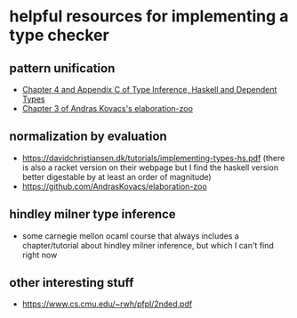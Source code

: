 # helpful resources for implementing a type checker

## pattern unification
- [Chapter 4 and Appendix C of Type Inference, Haskell and Dependent Types](https://adam.gundry.co.uk/pub/thesis/thesis-2013-12-03.pdf)
- [Chapter 3 of Andras Kovacs's elaboration-zoo](https://github.com/AndrasKovacs/elaboration-zoo/tree/master/03-holes)
## normalization by evaluation
- https://davidchristiansen.dk/tutorials/implementing-types-hs.pdf (there is also a racket version on their webpage but I find the haskell version better digestable by at least an order of magnitude)
- https://github.com/AndrasKovacs/elaboration-zoo

## hindley milner type inference
- some carnegie mellon ocaml course that always includes a chapter/tutorial about hindley milner inference, but which I can't find right now


## other interesting stuff
- https://www.cs.cmu.edu/~rwh/pfpl/2nded.pdf
